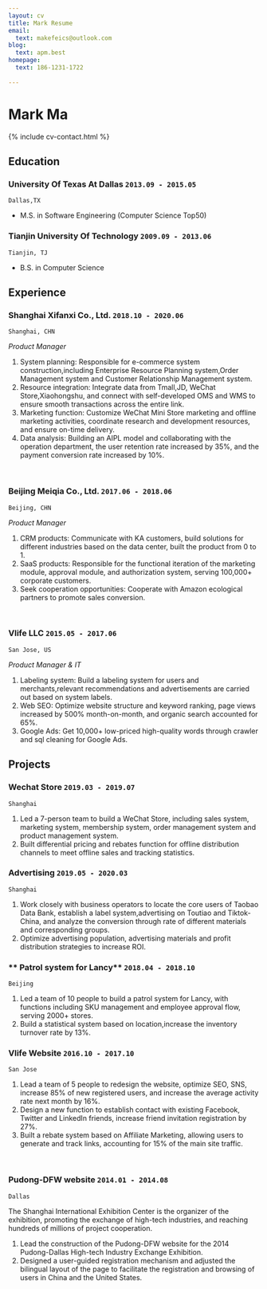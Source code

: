 ```yaml
---
layout: cv
title: Mark Resume
email:
  text: makefeics@outlook.com
blog:
  text: apm.best
homepage:
  text: 186-1231-1722
  
---
```


# Mark Ma

<!--
include contact information from the front matter
Supported arguments:
    - homepage: url, text
    - phone
    - email
-->

{% include cv-contact.html %}

## Education

### **University Of Texas At Dallas** `2013.09 - 2015.05`

```
Dallas,TX
```

- M.S. in Software Engineering (Computer Science Top50)

### **Tianjin University Of Technology** `2009.09 - 2013.06`

```
Tianjin, TJ  
```

- B.S. in Computer Science


## Experience

### **Shanghai Xifanxi Co., Ltd.** `2018.10 - 2020.06`

```
Shanghai, CHN
```

_Product Manager_<br>




1. System planning: Responsible for e-commerce system construction,including Enterprise Resource Planning system,Order Management system and Customer Relationship Management system.
2. Resource integration: Integrate data from Tmall,JD, WeChat Store,Xiaohongshu, and connect with self-developed OMS and WMS to ensure smooth transactions across the entire link.
3. Marketing function: Customize WeChat Mini Store marketing and offline marketing activities, coordinate research and development resources, and ensure on-time delivery.
4. Data analysis: Building an AIPL model and collaborating with the operation department, the user retention rate increased by 35%, and the payment conversion rate increased by 10%.

<br/>

### **Beijing Meiqia Co., Ltd.** `2017.06 - 2018.06`

```
Beijing, CHN 
```

_Product Manager_<br>

1. CRM products: Communicate with KA customers, build solutions for different industries based on the data center, built the product from 0 to 1.
2. SaaS products: Responsible for the functional iteration of the marketing module, approval module, and authorization system, serving 100,000+ corporate customers.
3. Seek cooperation opportunities: Cooperate with Amazon ecological partners to promote sales conversion.

<br/>

### **Vlife LLC** `2015.05 - 2017.06`

```
San Jose, US 
```

_Product Manager & IT_<br>

1.  Labeling system: Build a labeling system for users and merchants,relevant recommendations and advertisements are carried out based on system labels.
2. Web SEO: Optimize website structure and keyword ranking, page views increased by 500% month-on-month, and organic search accounted for 65%.
3. Google Ads: Get 10,000+ low-priced high-quality words through crawler and sql cleaning for Google Ads.



## Projects

### **Wechat Store** `2019.03 - 2019.07`
```
Shanghai 
```
1. Led a 7-person team to build a WeChat Store, including sales system, marketing system, membership system, order management system and product management system.
2. Built differential pricing and rebates function for offline distribution channels to meet offline sales and tracking statistics.


### **Advertising** `2019.05 - 2020.03`
```
Shanghai 
```
1. Work closely with business operators to locate the core users of Taobao Data Bank, establish a label system,advertising on Toutiao and Tiktok-China, and analyze the conversion through rate of different materials and corresponding groups.
2. Optimize advertising population, advertising materials and profit distribution strategies to increase ROI.


### ** Patrol system for Lancy** `2018.04 - 2018.10`
```
Beijing 
```

1. Led a team of 10 people to build a patrol system for Lancy, with functions including SKU management and employee approval flow, serving 2000+ stores.
2. Build a statistical system based on location,increase the inventory turnover rate by 13%.


### **Vlife Website** `2016.10 - 2017.10`
```
San Jose 
```

1. Lead a team of 5 people to redesign the website, optimize SEO, SNS, increase 85% of new registered users, and increase the average activity rate next month by 16%.
2. Design a new function to establish contact with existing Facebook, Twitter and LinkedIn friends, increase friend invitation registration by 27%.
3. Built a rebate system based on Affiliate Marketing, allowing users to generate and track links, accounting for 15% of the main site traffic.

<br/>

### **Pudong-DFW website** `2014.01 - 2014.08`
```
Dallas
```
The Shanghai International Exhibition Center is the organizer of the exhibition, promoting the exchange of high-tech industries, and reaching hundreds of millions of project cooperation.
1. Lead the construction of the Pudong-DFW website for the 2014 Pudong-Dallas High-tech Industry Exchange Exhibition.
2. Designed a user-guided registration mechanism and adjusted the bilingual layout of the page to facilitate the registration and browsing of users in China and the United States.







